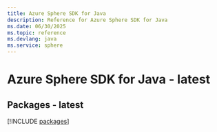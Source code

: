 ```yaml
---
title: Azure Sphere SDK for Java
description: Reference for Azure Sphere SDK for Java
ms.date: 06/30/2025
ms.topic: reference
ms.devlang: java
ms.service: sphere
---
```

# Azure Sphere SDK for Java - latest
## Packages - latest
[!INCLUDE [packages](sphere-index.md)]